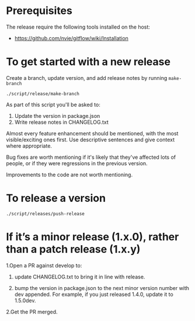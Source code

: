 # Prerequisites
The release require the following tools installed on the host:
- https://github.com/nvie/gitflow/wiki/Installation

# To get started with a new release
Create a branch, update version, and add release notes by running `make-branch`
```
./script/release/make-branch
```
As part of this script you'll be asked to:
1. Update the version in package.json
2. Write release notes in CHANGELOG.txt

  Almost every feature enhancement should be mentioned, with the most visible/exciting ones first. Use descriptive sentences and give context where appropriate.

  Bug fixes are worth mentioning if it's likely that they've affected lots of people, or if they were regressions in the previous version.

  Improvements to the code are not worth mentioning.

# To release a version
```
./script/releases/push-release
```

# If it’s a minor release (1.x.0), rather than a patch release (1.x.y)
1.Open a PR against develop to:

1. update CHANGELOG.txt to bring it in line with release.

2. bump the version in package.json to the next minor version number with dev appended. For example, if you just released 1.4.0, update it to 1.5.0dev.

2.Get the PR merged.

